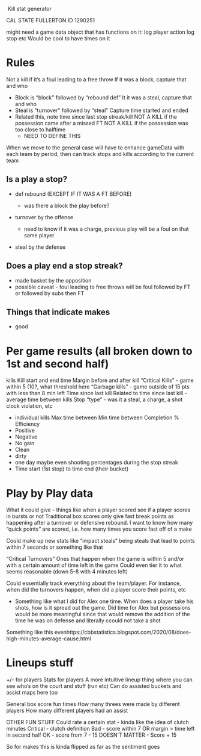  Kill stat generator

CAL STATE FULLERTON ID
1290251


might need a game data object that has functions on it:
log player action
log stop
etc
Would be cool to have times on it

# Rules
Not a kill if it’s a foul leading to a free throw
If it was a block, capture that and who
  - Block is “block” followed by “rebound def”
It it was a steal, capture that and who
  - Steal is “turnover” followed by “steal”
Capture time started and ended
- Related this, note time since last stop streak/kill
NOT A KILL if the possession came after a missed FT
NOT A KILL if the possession was too close to halftime
  - NEED TO DEFINE THIS

When we move to the general case will have to enhance gameData with each team by period, then can track stops and kills according to the current team

## Is a play a stop?
  - def rebound (EXCEPT IF IT WAS A FT BEFORE)
    - was there a block the play before?

  - turnover by the offense
    - need to know if it was a charge, previous play will be a foul on that same player
  - steal by the defense

## Does a play end a stop streak?
 - made basket by the opposition
 - possible caveat - foul leading to free throws
	will be foul followed by FT or followed by subs then FT

## Things that indicate makes
 - good

# Per game results (all broken down to 1st and second half)
kills
Kill start and end time
Margin before and after kill
“Critical Kills” - game within 5 (10?, what threshold here
“Garbage kills” - game outside of 15 pts with less than 8 min left
Time since last kill
Related to time since last kill - average time between kills
Stop “type” - was it a steal, a charge, a shot clock violation, etc
  - individual kills
Max time between
Min time between
Completion %
Efficiency
- Positive
- Negative
- No gain
- Clean
- dirty
- one day maybe even shooting percentages during the stop streak
- Time start (1st stop) to time end (their bucket)

# Play by Play data
What it could give - things like when a player scored see if a player scores in bursts or not
Traditional box scores only give fast break points as happening after a turnover or defensive rebound. I want to know how many “quick points” are scored, i.e. how many times you score fast off of a make

Could make up new stats like “impact steals” being steals that lead to points within 7 seconds or something like that

“Critical Turnovers”
Ones that happen when the game is within 5 and/or with a certain amount of time left in the game
Could even tier it to what seems reasonable (down 5-8 with 4 minutes left)

Could essentially track everything about the team/player. For instance, when did the turnovers happen, when did a player score their points, etc
  - Something like what I did for Alex one time. When does a player take his shots, how is it spread out the game. Did time for Alex but possessions would be more meaningful since that would remove the addition of the time he was on defense and literally ccould not take a shot

Something like this evenhttps://cbbstatistics.blogspot.com/2020/08/does-high-minutes-average-cause.html


# Lineups stuff
+/- for players
Stats for players
A more intuitive lineup thing where you can see who’s on the court and stuff (run etc)
Can do assisted buckets and assist maps here too

General box score fun times
How many threes were made by different players
How many different players had an assist

OTHER FUN STUFF
Could rate a certain stat - kinda like the idea of clutch minutes
Critical - clutch definition
Bad - score within 7 OR margin > time left in second half
OK - score from 7 - 15
DOESN'T MATTER - Score + 15

So for makes this is kinda flipped as far as the sentiment goes
